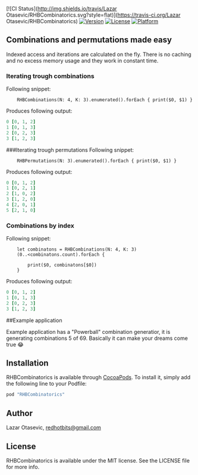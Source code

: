 [![CI Status](http://img.shields.io/travis/Lazar Otasevic/RHBCombinatorics.svg?style=flat)](https://travis-ci.org/Lazar Otasevic/RHBCombinatorics)
[![Version](https://img.shields.io/cocoapods/v/RHBCombinatorics.svg?style=flat)](http://cocoapods.org/pods/RHBCombinatorics)
[![License](https://img.shields.io/cocoapods/l/RHBCombinatorics.svg?style=flat)](http://cocoapods.org/pods/RHBCombinatorics)
[![Platform](https://img.shields.io/cocoapods/p/RHBCombinatorics.svg?style=flat)](http://cocoapods.org/pods/RHBCombinatorics)

## Combinations and permutations made easy
Indexed access and iterations are calculated on the fly. There is no caching and no excess memory usage and they work in constant time.
### Iterating trough combinations
Following snippet:

        RHBCombinations(N: 4, K: 3).enumerated().forEach { print($0, $1) }
Produces following output:

```ruby
0 [0, 1, 2]
1 [0, 1, 3]
2 [0, 2, 3]
3 [1, 2, 3]
```
###Iterating trough permutations
Following snippet:

        RHBPermutations(N: 3).enumerated().forEach { print($0, $1) }
Produces following output:

```ruby
0 [0, 1, 2]
1 [0, 2, 1]
2 [1, 0, 2]
3 [1, 2, 0]
4 [2, 0, 1]
5 [2, 1, 0]
```
### Combinations by index
Following snippet:

        let combinatons = RHBCombinations(N: 4, K: 3)
        (0..<combinatons.count).forEach {
            
            print($0, combinatons[$0])
        }
Produces following output:

```ruby
0 [0, 1, 2]
1 [0, 1, 3]
2 [0, 2, 3]
3 [1, 2, 3]
```
##Example application

Example application has a "Powerball" combination generatior, it is generating combinations 5 of 69. Basically it can make your dreams come true 😂

## Installation

RHBCombinatorics is available through [CocoaPods](http://cocoapods.org). To install
it, simply add the following line to your Podfile:

```ruby
pod "RHBCombinatorics"
```

## Author

Lazar Otasevic, redhotbits@gmail.com

## License

RHBCombinatorics is available under the MIT license. See the LICENSE file for more info.
